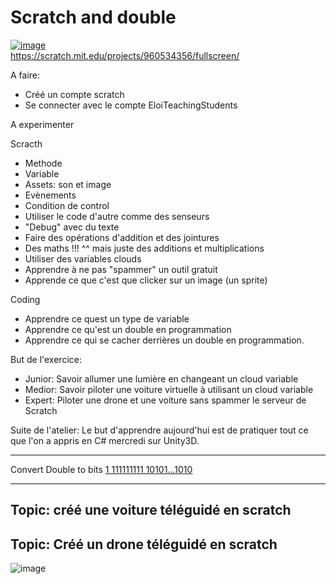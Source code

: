 # Scratch and double

[![image](https://github.com/EloiStree/HelloRC/assets/20149493/ca9e7689-c919-402b-8e26-4d0efc3aa8c5)](https://scratch.mit.edu/projects/960534356/fullscreen/)  
https://scratch.mit.edu/projects/960534356/fullscreen/  

A faire:
- Créé un compte scratch
- Se connecter avec le compte EloiTeachingStudents


A experimenter

Scracth
- Methode
- Variable
- Assets: son et image
- Evènements
- Condition de control
- Utiliser le code d'autre comme des senseurs
- "Debug" avec du texte
- Faire des opérations d'addition et des jointures
- Des maths !!! ^^ mais juste des additions et multiplications
- Utiliser des variables clouds
- Apprendre à ne pas "spammer" un outil gratuit
- Apprende ce que c'est que clicker sur un image (un sprite)

Coding
- Apprendre ce quest un type de variable
- Apprendre ce qu'est un double en programmation
- Apprendre ce qui se cacher derrières un double en programmation.


But de l'exercice:
- Junior: Savoir allumer une lumière en changeant un cloud variable
- Medior: Savoir piloter une voiture virtuelle à utilisant un cloud variable
- Expert: Piloter une drone et une voiture sans spammer le serveur de Scratch


Suite de l'atelier:
Le but d'apprendre aujourd'hui est de pratiquer tout ce que l'on a appris en C# mercredi sur Unity3D.


-------------
Convert Double to bits [1 111111111 10101...1010](https://github.com/EloiStree/2024_02_02_HelloCarRcFromScratch/issues/10)


-----------------------

## Topic: créé une voiture téléguidé en scratch


## Topic: Créé un drone téléguidé en scratch
![image](https://github.com/EloiStree/HelloRC/assets/20149493/669ba838-1a9b-474a-bf6c-d0850619cab7)




